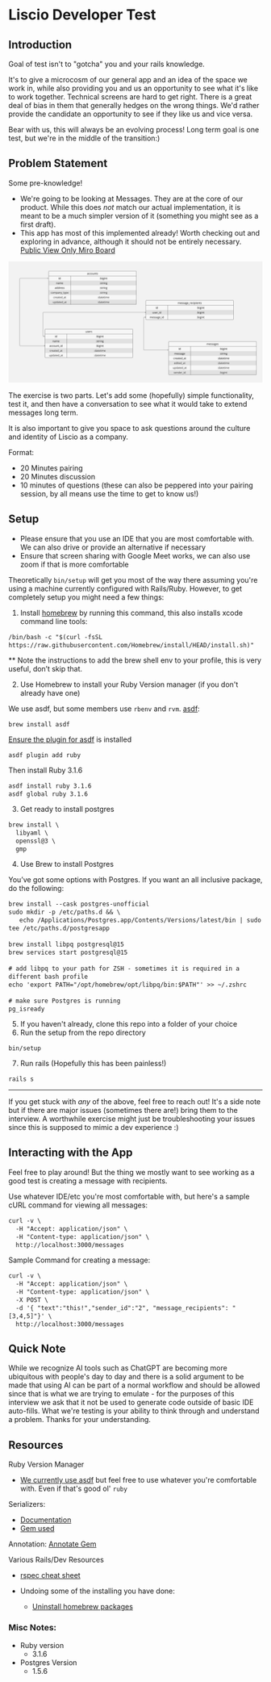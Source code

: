 # Liscio Developer Test

## Introduction
Goal of test isn't to "gotcha" you and your rails knowledge.

It's to give a microcosm of our general app and an idea of the space we work in, while also providing you and us an 
opportunity to see what it's like to work together. Technical screens are hard to get right. There is a great deal of 
bias in them that generally hedges on the wrong things. We'd rather provide the candidate an opportunity to see if they 
like us and vice versa.

Bear with us, this will always be an evolving process! Long term goal is one test, but we're in the middle of the transition:)

## Problem Statement
Some pre-knowledge!

* We're going to be looking at Messages. They are at the core of our product. While this does *not* match our 
actual implementation, it is meant to be a much simpler version of it (something you might see as a first draft).
* This app has most of this implemented already! Worth checking out 
and exploring in advance, although it should not be entirely necessary. 
 [Public View Only Miro Board](https://miro.com/app/board/uXjVK9cbZxE=/?share_link_id=598759584903)

![](app/assets/images/LiscioFullStackDevTest.jpg)

The exercise is two parts. Let's add some (hopefully) simple functionality, test it, and then have a conversation to 
see what it would take to extend messages long term.

It is also important to give you space to ask questions around the culture and identity of Liscio as a company. 

Format:
* 20 Minutes pairing
* 20 Minutes discussion
* 10 minutes of questions (these can also be peppered into your pairing session, by all means use the time to get to know us!)

## Setup
* Please ensure that you use an IDE that you are most comfortable with. We can also drive or provide an alternative if
necessary
* Ensure that screen sharing with Google Meet works, we can also use zoom if that is more comfortable

Theoretically `bin/setup` will get you most of the way there assuming you're using a machine currently configured with 
Rails/Ruby. However, to get completely setup you might need a few things:

1. Install [homebrew](https://brew.sh/) by running this command, this also installs xcode command line tools:
```
/bin/bash -c "$(curl -fsSL https://raw.githubusercontent.com/Homebrew/install/HEAD/install.sh)"
```
** Note the instructions to add the brew shell env to your profile, this is very useful, don’t skip that.

2. Use Homebrew to install your Ruby Version manager (if you don't already have one)

We use asdf, but some members use `rbenv` and `rvm`.
[asdf](https://asdf-vm.com/guide/getting-started.html):
```
brew install asdf
```

[Ensure the plugin for asdf](https://github.com/asdf-vm/asdf-ruby) is installed
```
asdf plugin add ruby
```

Then install Ruby 3.1.6
```
asdf install ruby 3.1.6
asdf global ruby 3.1.6
```
3. Get ready to install postgres
```
brew install \
  libyaml \
  openssl@3 \
  gmp
```


4. Use Brew to install Postgres

You’ve got some options with Postgres. If you want an all inclusive package, do the following:

```
brew install --cask postgres-unofficial
sudo mkdir -p /etc/paths.d && \
   echo /Applications/Postgres.app/Contents/Versions/latest/bin | sudo tee /etc/paths.d/postgresapp

brew install libpq postgresql@15
brew services start postgresql@15

# add libpq to your path for ZSH - sometimes it is required in a different bash profile
echo 'export PATH="/opt/homebrew/opt/libpq/bin:$PATH"' >> ~/.zshrc

# make sure Postgres is running
pg_isready
```

5. If you haven't already, clone this repo into a folder of your choice
6. Run the setup from the repo directory
```
bin/setup
```

7. Run rails (Hopefully this has been painless!)
```
rails s
```


----
If you get stuck with *any* of the above, feel free to reach out! It's a side note but if there are major issues (sometimes 
there are!) bring them to the interview. A worthwhile exercise might just be troubleshooting your issues since this is 
supposed to mimic a dev experience :)

## Interacting with the App

Feel free to play around! But the thing we mostly want to see working as a good test is creating a message with 
recipients.

Use whatever IDE/etc you're most comfortable with, but here's a sample cURL command for viewing all messages:
```
curl -v \
  -H "Accept: application/json" \
  -H "Content-type: application/json" \
  http://localhost:3000/messages
```

Sample Command for creating a message:
```
curl -v \
  -H "Accept: application/json" \
  -H "Content-type: application/json" \
  -X POST \
  -d '{ "text":"this!","sender_id":"2", "message_recipients": "[3,4,5]"}' \
  http://localhost:3000/messages

```

## Quick Note

While we recognize AI tools such as ChatGPT are becoming more ubiquitous with people's day to day 
and there is a solid argument to be made that using AI can be part of a normal workflow and should 
be allowed since that is what we are trying to emulate - for the purposes of this interview we ask 
that it not be used to generate code outside of basic IDE auto-fills. What we're testing is your ability 
to think through and understand a problem. Thanks for your understanding.


## Resources

Ruby Version Manager
* [We currently use asdf](https://asdf-vm.com/) but feel free to use whatever you're comfortable with. Even if that's good ol' `ruby`

Serializers:
* [Documentation](https://guides.rubyonrails.org/v4.2/active_model_basics.html)
* [Gem used](https://github.com/rails-api/active_model_serializers)

Annotation:
[Annotate Gem](https://github.com/ctran/annotate_models)

Various Rails/Dev Resources
* [rspec cheat sheet](https://www.rubypigeon.com/posts/rspec-expectations-cheat-sheet/)

* Undoing some of the installing you have done:
  * [Uninstall homebrew packages](https://mac.install.guide/homebrew/7)


### Misc Notes:
* Ruby version
    * 3.1.6
* Postgres Version
  * 1.5.6
 


